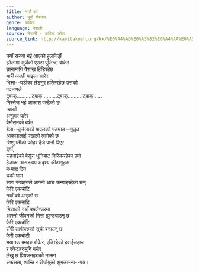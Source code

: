 ```yaml
---
title: नयाँ वर्ष
author: भूपी शेरचन
genre: कविता
language: नेपाली
source: नेपाली - कविता कोश
source_link: http://kavitakosh.org/kk/%E0%A4%AD%E0%A5%82%E0%A4%AA%E0%A5%80_%E0%A4%B6%E0%A5%87%E0%A4%B0%E0%A4%9A%E0%A4%A8
---
```


नयाँ सरुवा भई आएको हुलाकेझैँ  
झोलामा सुर्जेको एउटा पुलिन्दा बोकेर  
छानामाथि वैशाख हिंडिरहेछ  
भारी अल्छी पाइला सारेर  
भित्ता--घडीका लेङ्गुर हल्लिरहेछ उसको  
पदचापले  
ट्वाक्..........ट्वाक्..........ट्वाक्..........ट्वाक्......  
निस्तेज भई आकाश पल्टेको छ  
न्यास्रो  
अनुहार पारेर  
बेमौसमको बर्षत  
बेला--कुबेलाको बादलको गड्याङ--गुडुङ  
आकाशलाई पखालो लागेको छ  
विष्णुमतीको फोहर हैजे पानी पिएर  
ट्वाँ,  
सहनाईको बेसुरा धुनिबाट निस्किरहेका छने  
हैजाका असङ्ख्य अदृश्य कीटाणुहरु  
मध्याह्न दिन  
चर्को घाम  
सारा रुखहरुले आफ्नो आङ कन्याइरहेका छन्  
फेरि एकचोटि  
नयाँ वर्ष आएको छ  
फेरि एकचाटि  
भित्ताको नयाँ क्यलेण्डरमा  
आफ्नो जीवनको भिसा झुण्ड्याउनु छ  
फेरि एकचोटि  
सँगी सागीहरुको सूची बनाउनु छ  
फेरी एकचोटी  
भयानक बमहरु बोकेर, एडिरहेको हवाईजहाज  
र रकेटहरुमुनि बसेर  
लेख्नु छ प्रियजनहरुको नाममा  
सफलता, शान्ति र दीर्घायुको शुभकामना--पत्र।
